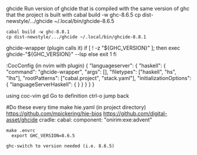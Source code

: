 ghcide
  Run version of ghcide that is compiled with the same version of ghc that
  the project is built with
    cabal build -w ghc-8.6.5
    cp dist-newstyle/.../ghcide ~/.local/bin/ghcide-8.6.5

    cabal build -w ghc-8.8.1
    cp dist-newstyle/.../ghcide ~/.local/bin/ghcide-8.8.1


  ghcide-wrapper (plugin calls it)
    if [ ! -z "${GHC_VERSION}" ]; then
      exec ghcide-"${GHC_VERSION}" --lsp
    else
      exit 1
    fi

  :CocConfig (in nvim with plugin)
    {
      "languageserver": {
        "haskell": {
          "command": "ghcide-wrapper",
          "args": [],
          "filetypes": ["haskell", "hs", "lhs"],
          "rootPatterns": ["cabal.project", "stack.yaml"],
          "initializationOptions": {
            "languageServerHaskell": {
            }
          }
        }
      }
    }

  using coc-vim
    gd Go to definition
    ctrl-o jump back

  #Do these every time
    make hie.yaml (in project directory)
    https://github.com/mpickering/hie-bios
    https://github.com/digital-asset/ghcide
      cradle:
        cabal:
          component: "onirim:exe:advent"

    make .envrc
      export GHC_VERSION=8.6.5

    ghc-switch to version needed (i.e. 8.6.5)

